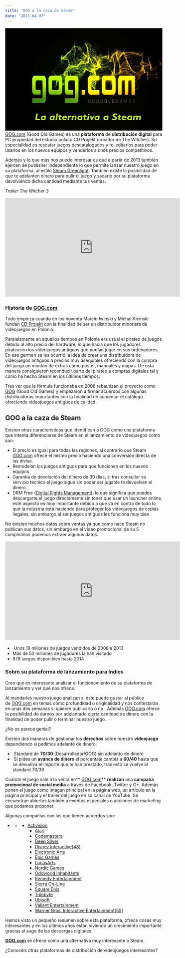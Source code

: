 ```yaml
---
title: "GOG a la caza de Steam"
date: "2015-04-07"
---
```


[![GOG a la caza de Steam](images/gog-front1.jpg)](http://danielgguillen.com/wp-content/uploads/2015/04/gog-front1.jpg)[GOG.com](http://www.gog.com/) (Good Old Games) es una **plataforma** de **distribución digital** para PC propiedad del estudio polaco CD Projekt (creador de The Witcher). Su especialidad es rescatar juegos descatalogados y re-editarlos para poder usarlos en los nuevos equipos y venderlos a unos precios competitivos.

Además y lo que más nos puede interesar es que a partir de 2013 también ejercen de publisher independiente lo que permite lanzar nuestro juego en su plataforma, al estilo [Steam Greenlight](https://steamcommunity.com/greenlight). También existe la posibilidad de que te adelanten dinero para pulir el juego y sacarlo por su plataforma devolviendo dicha cantidad mediante tus ventas.

_Trailer The Witcher 3_

<iframe src="https://www.youtube.com/embed/7i23ZDoxClk" width="560" height="315" frameborder="0" allowfullscreen="allowfullscreen"></iframe>

### **Historia de [GOG.com](http://www.gog.com/)**

Todo empieza cuando en los noventa Marcin Iwinski y Michal Kicinski fundan [CD Projekt](http://en.cdprojektred.com/) con la finalidad de ser un distribuidor minorista de videojuegos en Polonia.

Paralelamente en aquellos tiempos en Polonia era usual el pirateo de juegos debido al alto precio del hardware, lo que hacía que los jugadores pirateasen los videojuegos antiguos que podían jugar en sus ordenadores. En ese germen se les ocurrió la idea de crear una distribuidora de videojuegos antiguos a precios muy asequibles ofreciendo con la compra del juego un montón de extras como póster, manuales y mapas. De esta manera consiguieron reconducir parte del pirateo a compras digitales tal y como ha hecho Steam en los últimos tiempos.

Tras ver que la fórmula funcionaba en 2008 rebautizan el proyecto como [GOG](http://www.gog.com/) (Good Old Games) y empezaron a firmar acuerdos con algunas distribuidoras importantes con la finalidad de aumentar el catálogo ofreciendo videojuegos antiguos de calidad.

## GOG a la caza de Steam

Existen otras características que identifican a GOG como una plataforma que intenta diferenciarse de Steam en el lanzamiento de videojuegos como son:

- El precio es igual para todas las regiones, al contrario que Steam [GOG.com](http://www.gog.com/) ofrece el mismo precio haciendo una conversión directa de las divisa.
- Remodelan los juegos antiguos para que funcionen en los nuevos equipos
- Garantía de devolución del dinero de 30 días, si tras consultar su servicio técnico el juego sigue sin poder ser jugable te devuelven el dinero
- DRM Free ([Digital Rights Management](http://en.wikipedia.org/wiki/Digital_rights_management)), lo que significa que puedes descargarte el juego directamente sin tener que usar un launcher online, este aspecto es muy importante debido a que va en contra de todo lo que la industria está haciendo para proteger los videojuegos de copias ilegales, sin embargo al ser juegos antiguos les funciona muy bien.

No existen muchos datos sobre ventas ya que como hace Steam no publican sus datos, sin embargo en el vídeo promocional de su 5 cumpleaños podemos extraer algunos datos.

<iframe src="https://www.youtube.com/embed/iNORr7t5st4" width="560" height="315" frameborder="0" allowfullscreen="allowfullscreen"></iframe>

-  Unos 18 millones de juegos vendidos de 2008 a 2013
- Más de 50 millones de jugadores la han visitado
- 876 juegos disponibles hasta 2014

### Sobre su plataforma de lanzamiento para Indies

Creo que es interesante analizar el funcionamiento de su plataforma de lanzamiento y ver qué nos ofrece.

Al mandarles nuestro juego analizan si éste puede gustar al público de [GOG.com](http://www.gog.com/) en temas como profundidad u originalidad y nos contestarán en unas dos semanas si quieren publicarlo o no.  Además [GOG.com](http://www.gog.com/) ofrece la posibilidad de darnos por adelantado cierta cantidad de dinero con la finalidad de poder pulir o terminar nuestro juego.

¿No os parece genial?

Existen dos maneras de gestionar los **derechos** sobre nuestro **videojuego** dependiendo si pedimos adelanto de dinero:

-  Standard de **70/30** (Desarrollador/GOG) sin adelanto de dinero
-  Si pides un **avance de dinero** el porcentaje cambia a **60/40** hasta que se devuelva el importe que te han prestado, tras esto se vuelve al standard 70/30

Cuando el juego sale a la venta en** [GOG.com](http://www.gog.com/)** **realizan** una **campaña promocional de social media** a través de Facebook, Twitter y G+. Además ponen el juego como imagen principal en la página web, un artículo en la página principal y el trailer del juego en su canal de YouTube. Se encuentran abiertos también a eventos especiales o acciones de marketing que podamos proponer.

Algunas compañías con las que tienen acuerdos son:

- - - [Activision](http://en.wikipedia.org/wiki/Activision)
        - [Atari](http://en.wikipedia.org/wiki/Atari)
        - [Codemasters](http://en.wikipedia.org/wiki/Codemasters)
        - [Deep Silver](http://en.wikipedia.org/wiki/Deep_Silver)
        - [Disney Interactive](http://en.wikipedia.org/wiki/Disney_Interactive)[\[48\]](http://en.wikipedia.org/wiki/GOG.com#cite_note-GOGDisney-48)
        - [Electronic Arts](http://en.wikipedia.org/wiki/Electronic_Arts)
        - [Epic Games](http://en.wikipedia.org/wiki/Epic_Games)
        - [LucasArts](http://en.wikipedia.org/wiki/LucasArts)
        - [Nordic Games](http://en.wikipedia.org/wiki/Nordic_Games_%28company%29)
        - [Oddworld Inhabitants](http://en.wikipedia.org/wiki/Oddworld_Inhabitants)
        - [Remedy Entertainment](http://en.wikipedia.org/wiki/Remedy_Entertainment)
        - [Sierra On-Line](http://en.wikipedia.org/wiki/Sierra_On-Line)
        - [Square Enix](http://en.wikipedia.org/wiki/Square_Enix)
        - [Trilobyte](http://en.wikipedia.org/wiki/Trilobyte)
        - [Ubisoft](http://en.wikipedia.org/wiki/Ubisoft)
        - [Valiant Entertainment](http://en.wikipedia.org/wiki/Valiant_Entertainment)
        - [Warner Bros. Interactive Entertainment](http://en.wikipedia.org/wiki/Warner_Bros._Interactive_Entertainment)[\[55\]](http://en.wikipedia.org/wiki/GOG.com#cite_note-55)

Hemos visto un pequeño resumen sobre esta plataforma, ofrece cosas muy interesantes y en los últimos años están viviendo un crecimiento importante gracias al auge de las descargas digitales.

**[GOG.com](http://www.gog.com/)** se ofrece como una alternativa muy interesante a Steam.

¿Conocéis otras plataformas de distribución de videojuegos interesantes?
